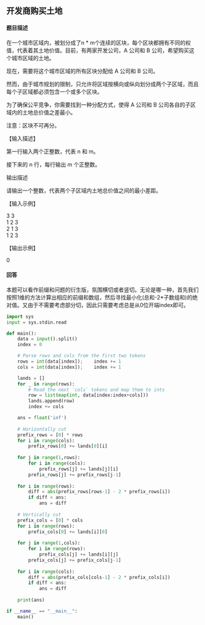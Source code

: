 ## 开发商购买土地

#### 题目描述

在一个城市区域内，被划分成了n * m个连续的区块，每个区块都拥有不同的权值，代表着其土地价值。目前，有两家开发公司，A 公司和 B 公司，希望购买这个城市区域的土地。

现在，需要将这个城市区域的所有区块分配给 A 公司和 B 公司。

然而，由于城市规划的限制，只允许将区域按横向或纵向划分成两个子区域，而且每个子区域都必须包含一个或多个区块。

为了确保公平竞争，你需要找到一种分配方式，使得 A 公司和 B 公司各自的子区域内的土地总价值之差最小。

注意：区块不可再分。

【输入描述】

第一行输入两个正整数，代表 n 和 m。

接下来的 n 行，每行输出 m 个正整数。

输出描述

请输出一个整数，代表两个子区域内土地总价值之间的最小差距。

【输入示例】

3 3 \
1 2 3 \
2 1 3 \
1 2 3

【输出示例】

0

#### 回答
本题可以看作前缀和问题的衍生版，氛围横切或者竖切。无论是哪一种，首先我们按照1维的方法计算出相应的前缀和数组，然后寻找最小化(总和-2*子数组和)的绝对值。又由于不需要考虑部分切，因此只需要考虑总是从0位开端index即可。

```python
import sys
input = sys.stdin.read

def main():
    data = input().split()
    index = 0

    # Parse rows and cols from the first two tokens
    rows = int(data[index]);    index += 1
    cols = int(data[index]);    index += 1

    lands = []
    for _ in range(rows):
        # Read the next `cols` tokens and map them to ints
        row = list(map(int, data[index:index+cols]))
        lands.append(row)
        index += cols

    ans = float('inf')
    
    # Horizontally cut
    prefix_rows = [0] * rows
    for i in range(cols):
        prefix_rows[0] += lands[0][i]
    
    for j in range(1,rows):
        for i in range(cols):
            prefix_rows[j] += lands[j][i]
        prefix_rows[j] += prefix_rows[j-1]
    
    for i in range(rows):
        diff = abs(prefix_rows[rows-1] - 2 * prefix_rows[i])
        if diff < ans:
            ans = diff
        
    # Vertically cut
    prefix_cols = [0] * cols
    for i in range(rows):
        prefix_cols[0] += lands[i][0]
    
    for j in range(1,cols):
        for i in range(rows):
            prefix_cols[j] += lands[i][j]
        prefix_cols[j] += prefix_cols[j-1]
    
    for i in range(cols):
        diff = abs(prefix_cols[cols-1] - 2 * prefix_cols[i])
        if diff < ans:
            ans = diff
    
    print(ans)

if __name__ == "__main__":
    main()

```
